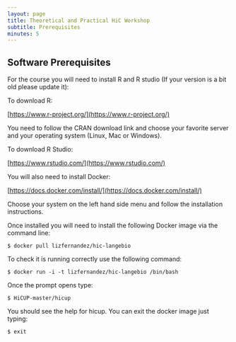 ```yaml
---
layout: page
title: Theoretical and Practical HiC Workshop
subtitle: Prerequisites
minutes: 5
---
```


## Software Prerequisites

For the course you will need to install R and R studio (If your version is a bit old please update it):

To download R:

[https://www.r-project.org/](https://www.r-project.org/)

You need to follow the CRAN download link and choose your favorite server and your operating system (Linux, Mac or Windows). 

To download R Studio:

[https://www.rstudio.com/](https://www.rstudio.com/)

You will also need to install Docker: 

[https://docs.docker.com/install/](https://docs.docker.com/install/)

Choose your system on the left hand side menu and follow the installation instructions. 

Once installed you will need to install the following Docker image via the command line:

~~~ {.bash}
$ docker pull lizfernandez/hic-langebio
~~~
To check it is running correctly use the following command:

~~~ {.bash}
$ docker run -i -t lizfernandez/hic-langebio /bin/bash
~~~
Once the prompt opens type:

~~~ {.bash}
$ HiCUP-master/hicup
~~~
You should see the help for hicup. You can exit the docker image just typing:

~~~ {.bash}
$ exit
~~~
